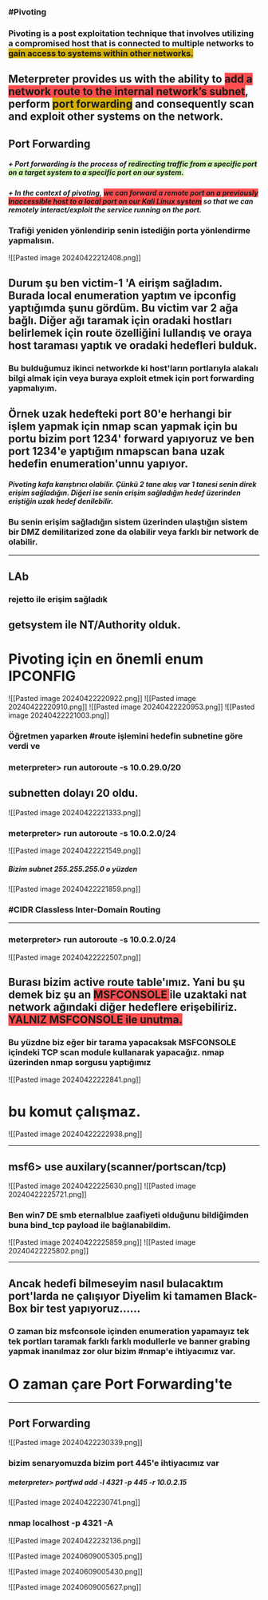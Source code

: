 ### #Pivoting 

### Pivoting is a post exploitation technique that involves utilizing a compromised host that is connected to multiple networks to<span style="background:#d4b106"> gain access to systems within other networks.</span>

## Meterpreter provides us with the ability to <span style="background:#ff4d4f">add a network route to the internal network’s subnet</span>, perform <span style="background:#d4b106">port forwarding</span> and consequently scan and exploit other systems on the network.

## Port Forwarding
##### + Port forwarding is the process of <span style="background:#d3f8b6">redirecting traffic from a specific port on a target system to a specific port on our system.</span>
##### + In the context of pivoting, <span style="background:#ff4d4f">we can forward a remote port on a previously inaccessible host to a local port on our Kali Linux system</span> so that we can remotely interact/exploit the service running on the port.
### Trafiği yeniden yönlendirip senin istediğin porta yönlendirme yapmalısın.

![[Pasted image 20240422212408.png]]
## Durum şu ben victim-1 'A eirişm sağladım. Burada local enumeration yaptım ve ipconfig yaptığımda şunu gördüm. Bu victim var 2 ağa bağlı. Diğer ağı taramak için oradaki hostları belirlemek için route özelliğini lullandış ve oraya host taraması yaptık ve oradaki hedefleri bulduk.

### Bu bulduğumuz ikinci networkde ki host'ların portlarıyla alakalı bilgi almak için veya buraya exploit etmek için port forwarding yapmalıyım.

## Örnek uzak hedefteki port 80'e herhangi bir işlem yapmak için nmap scan yapmak için bu portu bizim port 1234' forward yapıyoruz ve ben port 1234'e yaptığım nmapscan bana uzak hedefin enumeration'unnu yapıyor.




##### Pivoting kafa karıştırıcı olabilir. Çünkü 2 tane akış var 1 tanesi senin direk erişim sağladığın.  Diğeri ise senin erişim sağladığın hedef üzerinden eriştiğin uzak hedef denilebilir.
### Bu senin erişim sağladığın sistem üzerinden ulaştığın sistem bir DMZ demilitarized zone da olabilir veya farklı bir network de olabilir.
  

---

## LAb
### rejetto ile erişim sağladık
## getsystem ile NT/Authority olduk.

# Pivoting için en önemli enum IPCONFIG


![[Pasted image 20240422220922.png]]
![[Pasted image 20240422220910.png]]
![[Pasted image 20240422220953.png]]
![[Pasted image 20240422221003.png]]
### Öğretmen yaparken #route işlemini hedefin subnetine göre verdi ve  
### meterpreter> run autoroute -s 10.0.29.0/20
## subnetten dolayı 20 oldu.
![[Pasted image 20240422221333.png]]
### meterpreter> run autoroute -s 10.0.2.0/24
![[Pasted image 20240422221549.png]]
##### Bizim subnet 255.255.255.0 o yüzden 
![[Pasted image 20240422221859.png]]
### #CIDR Classless Inter-Domain Routing

---

### meterpreter> run autoroute -s 10.0.2.0/24
![[Pasted image 20240422222507.png]]
## Burası bizim active route table'ımız. Yani bu şu demek biz şu an <span style="background:#ff4d4f">MSFCONSOLE </span>ile uzaktaki nat network ağındaki diğer hedeflere erişebiliriz. <span style="background:#ff4d4f">YALNIZ MSFCONSOLE ile unutma.</span>

### Bu yüzdne biz eğer bir tarama yapacaksak MSFCONSOLE içindeki TCP scan module kullanarak yapacağız. nmap üzerinden nmap sorgusu yaptığımız 
![[Pasted image 20240422222841.png]]
# bu komut çalışmaz.
![[Pasted image 20240422222938.png]]

---
## msf6> use auxilary(scanner/portscan/tcp)

![[Pasted image 20240422225630.png]]
![[Pasted image 20240422225721.png]]

### Ben win7 DE smb eternalblue zaafiyeti olduğunu bildiğimden buna bind_tcp  payload ile bağlanabildim.
![[Pasted image 20240422225859.png]]
![[Pasted image 20240422225802.png]]

---

## Ancak hedefi bilmeseyim nasıl bulacaktım port'larda ne çalışıyor Diyelim ki tamamen Black-Box bir test yapıyoruz......

### O zaman biz msfconsole içinden enumeration yapamayız tek tek portları taramak farklı farklı modullerle ve banner grabing yapmak inanılmaz zor olur bizim #nmap'e ihtiyacımız var.
# O zaman çare Port Forwarding'te

---

## Port Forwarding 
![[Pasted image 20240422230339.png]]
### bizim senaryomuzda bizim port 445'e ihtiyacımız var
##### meterpreter> portfwd add -l 4321 -p 445 -r 10.0.2.15
![[Pasted image 20240422230741.png]]

### nmap localhost -p 4321 -A

![[Pasted image 20240422232136.png]]

![[Pasted image 20240609005305.png]]

![[Pasted image 20240609005430.png]]




![[Pasted image 20240609005627.png]]






